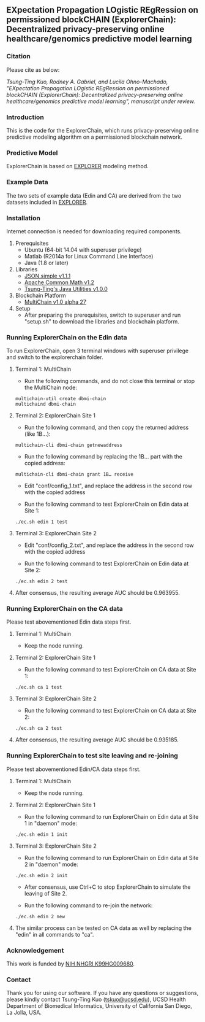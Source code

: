 EXpectation Propagation LOgistic REgRession on permissioned blockCHAIN (ExplorerChain): Decentralized privacy-preserving online healthcare/genomics predictive model learning
------------------------------------------------------------------------

### Citation

Please cite as below:

*Tsung-Ting Kuo, Rodney A. Gabriel, and Lucila Ohno-Machado, "EXpectation Propagation LOgistic REgRession on permissioned blockCHAIN (ExplorerChain): Decentralized privacy-preserving online healthcare/genomics predictive model learning", manuscript under review.*

### Introduction

This is the code for the ExplorerChain, which runs privacy-preserving online predictive modeling algorithm on a permissioned blockchain network.

### Predictive Model

ExplorerChain is based on [EXPLORER](https://kr.mathworks.com/matlabcentral/fileexchange/39653-distributed-logistic-regression-using-expectation-propagation) modeling method.

### Example Data

The two sets of example data (Edin and CA) are derived from the two datasets included in [EXPLORER](https://kr.mathworks.com/matlabcentral/fileexchange/39653-distributed-logistic-regression-using-expectation-propagation).

### Installation

Internet connection is needed for downloading required components.

1. Prerequisites
   * Ubuntu (64-bit 14.04 with superuser privilege)
   * Matlab (R2014a for Linux Command Line Interface)
   * Java (1.8 or later)
2. Libraries
   * [JSON.simple v1.1.1](https://code.google.com/archive/p/json-simple/)
   * [Apache Common Math v1.2](https://commons.apache.org/proper/commons-math/)
   * [Tsung-Ting's Java Utilities v1.0.0](http://www.csie.ntu.edu.tw/~d97944007/utility/)
3. Blockchain Platform
   * [MultiChain v1.0 alpha 27](https://www.multichain.com/)
4. Setup
   * After preparing the prerequisites, switch to superuser and run "setup.sh" to download the libraries and blockchain platform.

### Running ExplorerChain on the Edin data

To run ExplorerChain, open 3 terminal windows with superuser privilege and switch to the explorerchain folder.

1. Terminal 1: MultiChain 
   * Run the following commands, and do not close this terminal or stop the MultiChain node:

   ```
   multichain-util create dbmi-chain
   multichaind dbmi-chain
   ```

2. Terminal 2: ExplorerChain Site 1 
   * Run the following command, and then copy the returned address (like 1B…):

   ```
   multichain-cli dbmi-chain getnewaddress
   ```

   * Run the following command by replacing the 1B… part with the copied address:

   ```
   multichain-cli dbmi-chain grant 1B… receive
   ```

   * Edit "conf/config_1.txt", and replace the address in the second row with the copied address

   * Run the following command to test ExplorerChain on Edin data at Site 1:

   ```
   ./ec.sh edin 1 test
   ```

3. Terminal 3: ExplorerChain Site 2

   * Edit "conf/config_2.txt", and replace the address in the second row with the copied address

   * Run the following command to test ExplorerChain on Edin data at Site 2:

   ```
   ./ec.sh edin 2 test
   ```

4. After consensus, the resulting average AUC should be 0.963955.


### Running ExplorerChain on the CA data

Please test abovementioned Edin data steps first.

1. Terminal 1: MultiChain

   * Keep the node running.

2. Terminal 2: ExplorerChain Site 1 

   * Run the following command to test ExplorerChain on CA data at Site 1:

   ```
   ./ec.sh ca 1 test
   ```

3. Terminal 3: ExplorerChain Site 2

   * Run the following command to test ExplorerChain on CA data at Site 2:


   ```
   ./ec.sh ca 2 test
   ```

4. After consensus, the resulting average AUC should be 0.935185.


### Running ExplorerChain to test site leaving and re-joining

Please test abovementioned Edin/CA data steps first.

1. Terminal 1: MultiChain

   * Keep the node running.

2. Terminal 2: ExplorerChain Site 1 

   * Run the following command to run ExplorerChain on Edin data at Site 1 in "daemon" mode:

   ```
   ./ec.sh edin 1 init
   ```

3. Terminal 3: ExplorerChain Site 2

   * Run the following command to run ExplorerChain on Edin data at Site 2 in "daemon" mode:


   ```
   ./ec.sh edin 2 init
   ```

   * After consensus, use Ctrl+C to stop ExplorerChain to simulate the leaving of Site 2.

   * Run the following command to re-join the network:


   ```
   ./ec.sh edin 2 new
   ```

4. The similar process can be tested on CA data as well by replacing the "edin" in all commands to "ca".

### Acknowledgement

This work is funded by [NIH NHGRI K99HG009680](https://medschool.ucsd.edu/som/dbmi/projects/Pages/BECKON.aspx).

### Contact

Thank you for using our software. If you have any questions or suggestions, please kindly contact Tsung-Ting Kuo (tskuo@ucsd.edu), UCSD Health Department of Biomedical Informatics, University of California San Diego, La Jolla, USA.
